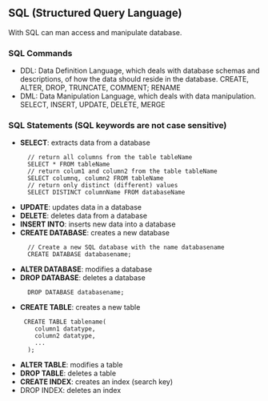 ## SQL (Structured Query Language)
With SQL can man access and manipulate database.

### SQL Commands
- DDL: Data Definition Language, which deals with database schemas and descriptions, of how the data should reside in the database. CREATE, ALTER, DROP, TRUNCATE, COMMENT; RENAME
- DML: Data Manipulation Language, which deals with data manipulation. SELECT, INSERT, UPDATE, DELETE, MERGE
  
### SQL Statements (SQL keywords are not case sensitive)
- **SELECT**: extracts data from a database
  ```
    // return all columns from the table tableName
    SELECT * FROM tableName
    // return colum1 and column2 from the table tableName
    SELECT columnq, column2 FROM tableName
    // return only distinct (different) values
    SELECT DISTINCT columnName FROM databaseName
  ```
- **UPDATE**: updates data in a database
- **DELETE**: deletes data from a database
- **INSERT INTO**: inserts new data into a database
- **CREATE DATABASE**: creates a new database
  ```
    // Create a new SQL database with the name databasename
    CREATE DATABASE databasename;
  ```
- **ALTER DATABASE**: modifies a database
- **DROP DATABASE**: deletes a database
  ```
    DROP DATABASE databasename;
  ```
- **CREATE TABLE**: creates a new table
  ```
   CREATE TABLE tablename(
      column1 datatype,
      column2 datatype,
      ...
    );
  ```
- **ALTER TABLE**: modifies a table
- **DROP TABLE**: deletes a table
- **CREATE INDEX**: creates an index (search key)
- DROP INDEX: deletes an index
